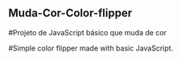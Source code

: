 ## Muda-Cor-Color-flipper

#Projeto de JavaScript básico que muda de cor

#Simple color flipper made with basic JavaScript.
